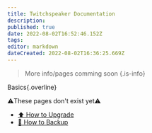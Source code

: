 ```yaml
---
title: Twitchspeaker Documentation
description: 
published: true
date: 2022-08-02T16:52:46.152Z
tags: 
editor: markdown
dateCreated: 2022-08-02T16:36:25.669Z
---
```


> More info/pages comming soon
{.is-info}

<section class="overview-grid my-5">
<div>

Basics{.overline}
  
  ⚠️These pages don't exist yet⚠️
- [⬆️ How to Upgrade](/en/TwitchSpeaker/Update)
- [💾 How to Backup](/en/TwitchSpeaker/Backup)
</div>
</section>